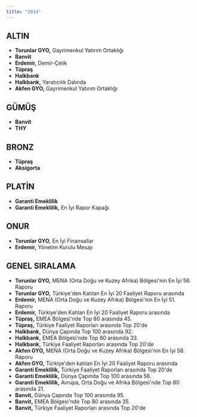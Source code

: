 ```yaml
---
title: "2014"
---
```


## ALTIN

- **Torunlar GYO,** Gayrimenkul Yatırım Ortaklığı
- **Banvit**
- **Erdemir,** Demir-Çelik
- **Tüpraş**
- **Halkbank**
- **Halkbank,** Yaratıcılık Dalında
- **Akfen GYO,** Gayrimenkul Yatırım Ortaklığı

## GÜMÜŞ

- **Banvit**
- **THY**

## BRONZ

- **Tüpraş**
- **Aksigorta**

## PLATİN

- **Garanti Emeklilik**
- **Garanti Emeklilik,** En İyi Rapor Kapağı

## ONUR

- **Torunlar GYO,** En İyi Finansallar
- **Erdemir,** Yönetim Kurulu Mesajı

## GENEL SIRALAMA

- **Torunlar GYO,** MENA (Orta Doğu ve Kuzey Afrika) Bölgesi'nin En İyi 56. Raporu
- **Torunlar GYO,** Türkiye'den Katılan En İyi 20 Faaliyet Raporu arasında
- **Erdemir,** MENA (Orta Doğu ve Kuzey Afrika) Bölgesi'nin En İyi 51. Raporu
- **Erdemir,** Türkiye'den Katılan En İyi 20 Faaliyet Raporu arasında
- **Tüpraş,** EMEA Bölgesi'nde Top 80 arasında 45.
- **Tüpraş,** Türkiye Faaliyet Raporları arasında Top 20'de
- **Halkbank,** Dünya Çapında Top 100 arasında 92.
- **Halkbank,** EMEA Bölgesi'nde Top 80 arasında 33.
- **Halkbank,** Türkiye Faaliyet Raporları arasında Top 20'de
- **Akfen GYO,** MENA (Orta Doğu ve Kuzey Afrika) Bölgesi'nin En İyi 58. Raporu
- **Akfen GYO,** Türkiye'den katılan En İyi 20 Faaliyet Raporu arasında
- **Garanti Emeklilik,** Türkiye Faaliyet Raporları arasında Top 20'de
- **Garanti Emeklilik,** Dünya Çapında Top 100 arasında 56.
- **Garanti Emeklilik,** Avrupa, Orta Doğu ve Afrika Bölgesi'nde Top 80 arasında 21.
- **Banvit,** Dünya Çapında Top 100 arasında 95.
- **Banvit,** EMEA Bölgesi'nde Top 80 arasında 35.
- **Banvit,** Türkiye Faaliyet Raporları arasında Top 20'de
